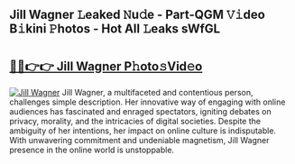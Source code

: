 ## Jill Wagner 𝙻eaked 𝙽u𝚍e - Part-QGM 𝚅𝚒deo B𝚒kini 𝙿hotos - Hot All 𝙻eaks sWfGL

# <h2><a href="http://ld50ts9.urlbe.top/?page=Jill+Wagner">🔗🔗👉👉 Jill Wagner P𝚑oto𝚜Vid𝚎o</a></h2>

[![Jill Wagner](https://i.imgur.com/eBuTRDB.gif)](http://ld50ts9.urlbe.top/?page=Jill+Wagner)
Jill Wagner, a multifaceted and contentious person, challenges simple description. Her innovative way of engaging with online audiences has fascinated and enraged spectators, igniting debates on privacy, morality, and the intricacies of digital societies. Despite the ambiguity of her intentions, her impact on online culture is indisputable. With unwavering commitment and undeniable magnetism, Jill Wagner presence in the online world is unstoppable.
